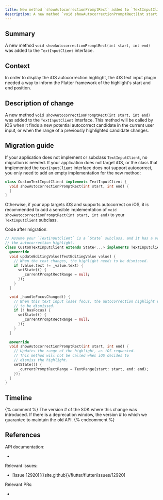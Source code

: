 ```yaml
---
title: New method `showAutocorrectionPromptRect` added to `TextInputClient` 
description: A new method `void showAutocorrectionPromptRect(int start, int end)` was added to the `TextInputClient` interface
---
```



## Summary

A new method `void showAutocorrectionPromptRect(int start, int end)` was added to the `TextInputClient` interface.

## Context

In order to display the iOS autocorrection highlight, the iOS text input plugin needed a way to inform the Flutter framework of 
the highlight's start and end position.

## Description of change

A new method `void showAutocorrectionPromptRect(int start, int end)` was added to the `TextInputClient` interface. This method will
be called by iOS when it finds a new potential autocorrect candidate in the current user input, or when the range of a previously highlighted candidate changes.

## Migration guide

If your application does not implement or subclass `TextInputClient`, no migration is needed.
If your application does not target iOS, or the class that implemented the `textInputClient` interface does not 
support autocorrect, you only need to add an empty implementation for the new method:

```dart
class CustomTextInputClient implements TextInputClient {
  void showAutocorrectionPromptRect(int start, int end) {
  }
}
```

Otherwise, if your app targets iOS and supports autocorrect on iOS, it is recommended to add a sensible implementation of `void showAutocorrectionPromptRect(int start, int end)` 
to your `TextInputClient` subclass. 

Code after migration:

```dart
// Assume your `TextInputClient` is a `State` subclass, and it has a variable `_currentPromptRectRange` that controls 
// the autocorrection highlight.
class CustomTextInputClient extends State<...> implements TextInputClient {
  @override
  void updateEditingValue(TextEditingValue value) {
    // When the text changes, the highlight needs to be dismissed.
    if (value.text != _value.text) {
      setState(() {
        _currentPromptRectRange = null;
      });  
    }
  }

  void _handleFocusChanged() {
    // When this text input loses focus, the autocorrection highlight needs
    // to be dismissed.
    if (!_hasFocus) {
      setState(() { 
        _currentPromptRectRange = null;
      });  
    }
  }
  
  @override
  void showAutocorrectionPromptRect(int start, int end) {
    // Updates the range of the highlight, as iOS requested.
    // This method will not be called when iOS decides to
    // dismiss the highlight.
    setState(() {
      _currentPromptRectRange = TextRange(start: start, end: end);
    });
  }
}
```

## Timeline

{% comment %}
The version # of the SDK where this change was
introduced.  If there is a deprecation window,
the version # to which we guarantee to maintain the old API.
{% endcomment %}

## References

API documentation:
* [`TextInputClient`]: https://master-api.flutter.dev/flutter/services/TextInputClient-class.html

Relevant issues:
* [Issue 12920][{{site.github}}/flutter/flutter/issues/12920]

Relevant PRs:
* [iOS UITextInput autocorrection prompt]: {{site.github}}/flutter/flutter/pull/54119/
